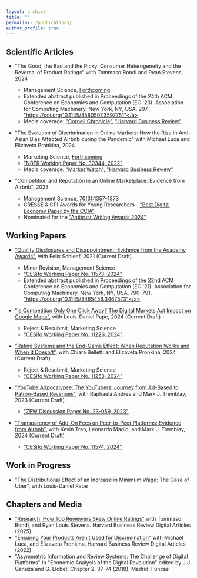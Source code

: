 ```yaml
---
layout: archive
title: ""
permalink: /publications/
author_profile: true
---
```


Scientific Articles
-----

* "The Good, the Bad and the Picky: Consumer Heterogeneity and the Reversal of Product Ratings" with Tommaso Bondi and Ryan Stevens, 2024
  * Management Science, <a href="https://pubsonline.informs.org/doi/10.1287/mnsc.2022.03281">Forthcoming</a>
  * Extended abstract published in Proceedings of the 24th ACM Conference on Economics and Computation (EC '23). Association for Computing Machinery, New York, NY, USA, 297. <a href="https://dl.acm.org/doi/10.1145/3580507.3597751">"https://doi.org/10.1145/3580507.3597751"</a>
  * Media coverage: <a href="https://news.cornell.edu/stories/2024/12/good-products-can-be-hurt-experts-tough-ratings">"Cornell Chronicle"</a>, <a href="https://hbr.org/2025/01/research-how-top-reviewers-skew-online-ratings?">"Harvard Business Review"</a>
  
* "The Evolution of Discrimination in Online Markets: How the Rise in Anti-Asian Bias Affected Airbnb during the Pandemic" with Michael Luca and Elizaveta Pronkina, 2024 
  * Marketing Science, <a href="https://pubsonline.informs.org/doi/10.1287/mksc.2023.0112">Forthcoming</a>
  * <a href="https://www.nber.org/papers/w30344">"NBER Working Paper No. 30344, 2022"</a>
  * Media coverage: <a href="https://www.marketwatch.com/amp/story/scapegoating-minority-groups-can-shape-markets-asian-american-airbnb-hosts-saw-a-marked-decline-in-bookings-during-the-pandemic-11660576384">"Market Watch"</a>, <a href="https://hbr.org/2022/10/ensuring-your-products-arent-used-for-discrimination">"Harvard Business Review"</a>

* "Competition and Reputation in an Online Marketplace: Evidence from Airbnb", 2023
  * Management Science, <a href="https://doi.org/10.1287/mnsc.2023.4758">70(3):1357-1373</a>
  * CRESSE & CPI Awards for Young Researchers - <a href="https://ccianet.org/news/2021/09/ccia-sponsors-an-award-at-the-cresse-conference/">"Best Digital Economy Paper by the CCIA"</a>
  * Nominated for the <a href="https://awards.concurrences.com/en/awards/2024/academic-articles/competition-and-reputation-in-an-online-marketplace-evidence-from-airbnb">"Antitrust Writing Awards 2024"</a>
  
Working Papers
-----

* <a href="https://www.cesifo.org/en/publications/2024/working-paper/quality-disclosures-and-disappointment-evidence-academy-nominations">"Quality Disclosures and Disappointment: Evidence from the Academy Awards"</a>, with Felix Schleef, 2021 (Current Draft)
  * Minor Revision, Management Science 
  * <a href="https://www.cesifo.org/en/publications/2024/working-paper/quality-disclosures-and-disappointment-evidence-academy-nominations">"CESifo Working Paper No. 11573, 2024"</a>
  * Extended abstract published in Proceedings of the 22nd ACM Conference on Economics and Computation (EC '21). Association for Computing Machinery, New York, NY, USA, 790–791. <a href="https://dl.acm.org/doi/10.1145/3465456.3467573">"https://doi.org/10.1145/3465456.3467573"</a>

* <a href="https://www.cesifo.org/en/publications/2024/working-paper/competition-only-one-click-away-digital-markets-act-impact-google">"Is Competition Only One Click Away? The Digital Markets Act Impact on Google Maps"</a>, with Louis-Daniel Pape, 2024 (Current Draft)
  * Reject & Resubmit, Marketing Science 
  * <a href="https://www.cesifo.org/en/publications/2024/working-paper/competition-only-one-click-away-digital-markets-act-impact-google">"CESifo Working Paper No. 11226, 2024"</a> 

* <a href="https://www.cesifo.org/en/publications/2024/working-paper/rating-systems-and-end-game-effect-when-reputation-works-and-when">"Rating Systems and the End-Game Effect: When Reputation Works and When it Doesn't"</a>, with Chiara Belletti and Elizaveta Pronkina, 2024 (Current Draft)
  * Reject & Resubmit, Marketing Science   
  * <a href="https://www.cesifo.org/en/publications/2024/working-paper/rating-systems-and-end-game-effect-when-reputation-works-and-when">"CESifo Working Paper No. 11253, 2024"</a>

* <a href="https://ftp.zew.de/pub/zew-docs/dp/dp23059.pdf">"YouTube Adpocalypse: The YouTubers’ Journey from Ad-Based to Patron-Based Revenues"</a>, with Raphaela Andres and Mark J. Tremblay, 2023 (Current Draft)
  * <a href="https://ftp.zew.de/pub/zew-docs/dp/dp23059.pdf">"ZEW Discussion Paper No. 23-059, 2023"</a>

* <a href="https://www.cesifo.org/en/publications/2024/working-paper/transparency-add-fees-peer-peer-platforms-evidence-airbnb">"Transparency of Add-On Fees on Peer-to-Peer Platforms: Evidence from Airbnb"</a>, with Kevin Tran, Leonardo Madio, and Mark J. Tremblay, 2024 (Current Draft)
  * <a href="https://www.cesifo.org/en/publications/2024/working-paper/transparency-add-fees-peer-peer-platforms-evidence-airbnb">"CESifo Working Paper No. 11574, 2024"</a>


Work in Progress
-----

* "The Distributional Effect of an Increase in Minimum Wage: The Case of Uber", with Louis-Daniel Pape


Chapters and Media
-----

* <a href="https://hbr.org/2025/01/research-how-top-reviewers-skew-online-ratings?">"Research: How Top Reviewers Skew Online Ratings"</a> with Tommaso Bondi, and Ryan Louis Stevens. Harvard Business Review Digital Articles (2025)
* <a href="https://hbr.org/2022/10/ensuring-your-products-arent-used-for-discrimination">"Ensuring Your Products Aren’t Used for Discrimination"</a> with Michael Luca, and Elizaveta Pronkina. Harvard Business Review Digital Articles (2022)
* "Asymmetric Information and Review Systems: The Challenge of Digital Platforms" In "Economic Analysis of the Digital Revolution" edited by J.J. Ganuza and G. Llobet. Chapter 2. 37-74 (2018). Madrid: Funcas
